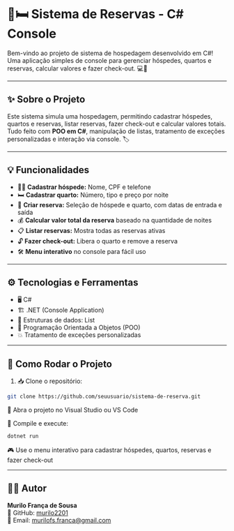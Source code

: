 # 🏨🛏️ Sistema de Reservas - C# Console

Bem-vindo ao projeto de sistema de hospedagem desenvolvido em C#! Uma aplicação simples de console para gerenciar hóspedes, quartos e reservas, calcular valores e fazer check-out. 💻🧠

---

## ✨ Sobre o Projeto

Este sistema simula uma hospedagem, permitindo cadastrar hóspedes, quartos e reservas, listar reservas, fazer check-out e calcular valores totais. Tudo feito com **POO em C#**, manipulação de listas, tratamento de exceções personalizadas e interação via console. 🏷️

---

## 💡 Funcionalidades

- 🧑‍💼 **Cadastrar hóspede:** Nome, CPF e telefone  
- 🛏️ **Cadastrar quarto:** Número, tipo e preço por noite  
- 📅 **Criar reserva:** Seleção de hóspede e quarto, com datas de entrada e saída  
- 💰 **Calcular valor total da reserva** baseado na quantidade de noites  
- 📋 **Listar reservas:** Mostra todas as reservas ativas  
- 🔓 **Fazer check-out:** Libera o quarto e remove a reserva  
- 🛠️ **Menu interativo** no console para fácil uso  

---

## ⚙️ Tecnologias e Ferramentas

- 🖥️ C#  
- 🏗️ .NET (Console Application)  
- 📂 Estruturas de dados: List  
- 🧩 Programação Orientada a Objetos (POO)  
- 💥 Tratamento de exceções personalizadas  

---


## 🏃 Como Rodar o Projeto

1. 📥 Clone o repositório:

```bash
git clone https://github.com/seuusuario/sistema-de-reserva.git
```
🔧 Abra o projeto no Visual Studio ou VS Code

🚀 Compile e execute:

```bash
dotnet run
```

🎮 Use o menu interativo para cadastrar hóspedes, quartos, reservas e fazer check-out

---

## 👨‍💻 Autor

**Murilo França de Sousa**  
📱 GitHub: [murilo2201](https://github.com/murilo2201)  
📧 Email: murilofs.franca@gmail.com

